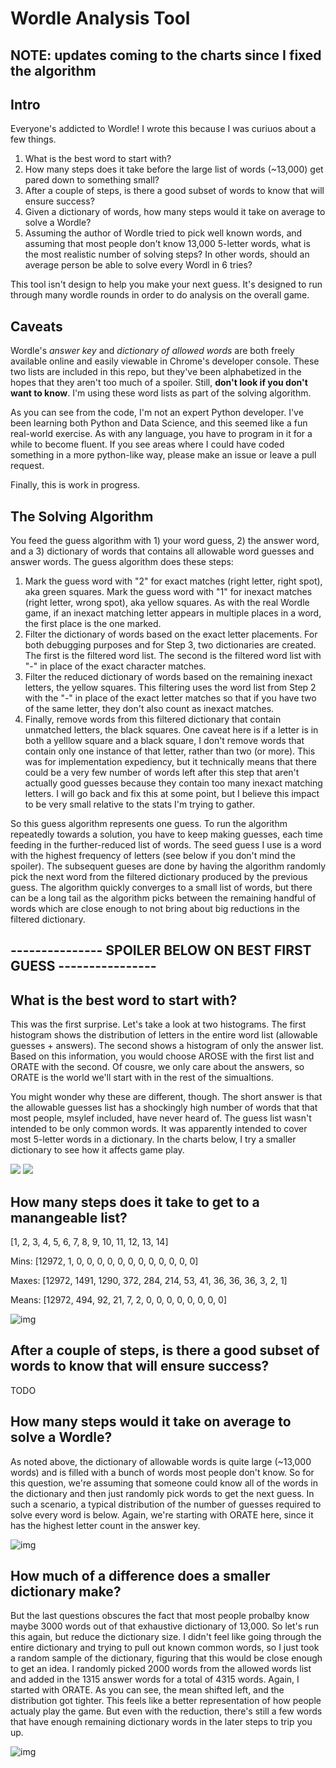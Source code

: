 # Wordle Analysis Tool

## NOTE: updates coming to the charts since I fixed the algorithm

## Intro

Everyone's addicted to Wordle! I wrote this because I was curiuos about a few things.

1. What is the best word to start with?
2. How many steps does it take before the large list of words (~13,000) get pared down to something small?
3. After a couple of steps, is there a good subset of words to know that will ensure success?
4. Given a dictionary of words, how many steps would it take on average to solve a Wordle?
5. Assuming the author of Wordle tried to pick well known words, and assuming that most people don't know 13,000 5-letter words, what is the most realistic number of solving steps? In other words, should an average person be able to solve every Wordl in 6 tries?

This tool isn't design to help you make your next guess. It's designed to run through many wordle rounds in order to do analysis on the overall game.

## Caveats

Wordle's *answer key* and *dictionary of allowed words* are both freely available online and easily viewable in Chrome's developer console. These two lists are included in this repo, but they've been alphabetized in the hopes that they aren't too much of a spoiler. Still, **don't look if you don't want to know**. I'm using these word lists as part of the solving algorithm.

As you can see from the code, I'm not an expert Python developer. I've been learning both Python and Data Science, and this seemed like a fun real-world exercise. As with any language, you have to program in it for a while to become fluent. If you see areas where I could have coded something in a more python-like way, please make an issue or leave a pull request.

Finally, this is work in progress.

## The Solving Algorithm

You feed the guess algorithm with 1) your word guess, 2) the answer word, and a 3) dictionary of words that contains all allowable word guesses and answer words. The guess algorithm does these steps:

1. Mark the guess word with "2" for exact matches (right letter, right spot), aka green squares. Mark the guess word with "1" for inexact matches (right letter, wrong spot), aka yellow squares. As with the real Wordle game, if an inexact matching letter appears in multiple places in a word, the first place is the one marked.
2. Filter the dictionary of words based on the exact letter placements. For both debugging purposes and for Step 3, two dictionaries are created. The first is the filtered word list. The second is the filtered word list with "-" in place of the exact character matches.
3. Filter the reduced dictionary of words based on the remaining inexact letters, the yellow squares. This filtering uses the word list from Step 2 with the "-" in place of the exact letter matches so that if you have two of the same letter, they don't also count as inexact matches.
4. Finally, remove words from this filtered dictionary that contain unmatched letters, the black squares. One caveat here is if a letter is in both a yelllow square and a black square, I don't remove words that contain only one instance of that letter, rather than two (or more). This was for implementation expediency, but it technically means that there could be a very few number of words left after this step that aren't actually good guesses because they contain too many inexact matching letters. I will go back and fix this at some point, but I believe this impact to be very small relative to the stats I'm trying to gather.

So this guess algorithm represents one guess. To run the algorithm repeatedly towards a solution, you have to keep making guesses, each time feeding in the further-reduced list of words. The seed guess I use is a word with the highest frequency of letters (see below if you don't mind the spoiler). The subsequent gueses are done by having the algorithm randomly pick the next word from the filtered dictionary produced by the previous guess. The algorithm quickly converges to a small list of words, but there can be a long tail as the algorithm picks between the remaining handful of words which are close enough to not bring about big reductions in the filtered dictionary.

## --------------- SPOILER BELOW ON BEST FIRST GUESS ----------------

## What is the best word to start with?

This was the first surprise. Let's take a look at two histograms. The first histogram shows the distribution of letters in the entire word list (allowable guesses + answers). The second shows a histogram of only the answer list. Based on this information, you would choose AROSE with the first list and ORATE with the second. Of cousre, we only care about the answers, so ORATE is the world we'll start with in the rest of the simualtions.

You might wonder why these are different, though. The short answer is that the allowable guesses list has a shockingly high number of words that that most people, msylef included, have never heard of. The guess list wasn't intended to be only common words. It was apparently intended to cover most 5-letter words in a dictionary. In the charts below, I try a smaller dictionary to see how it affects game play.

![](FullHistogram.png)
![](AnswersHistogram.png)

## How many steps does it take to get to a manangeable list?

[1, 2, 3, 4, 5, 6, 7, 8, 9, 10, 11, 12, 13, 14]

Mins:  [12972, 1, 0, 0, 0, 0, 0, 0, 0, 0, 0, 0, 0, 0]

Maxes: [12972, 1491, 1290, 372, 284, 214, 53, 41, 36, 36, 36, 3, 2, 1]

Means: [12972, 494, 92, 21, 7, 2, 0, 0, 0, 0, 0, 0, 0, 0]

![img](DictioaryPerStep.png)

## After a couple of steps, is there a good subset of words to know that will ensure success?

TODO

## How many steps would it take on average to solve a Wordle?

As noted above, the dictionary of allowable words is quite large (~13,000 words) and is filled with a bunch of words most people don't know. So for this question, we're assuming that someone could know all of the words in the dictionary and then just randomly pick words to get the next guess. In such a scenario, a typical distribution of the number of guesses required to solve every word is below. Again, we're starting with ORATE here, since it has the highest letter count in the answer key.

![img](NumStepsHistogram.png)

## How much of a difference does a smaller dictionary make?

But the last questions obscures the fact that most people probalby know maybe 3000 words out of that exhaustive dictionary of 13,000. So let's run this again, but reduce the dictionary size. I didn't feel like going through the entire dictionary and trying to pull out known common words, so I just took a random sample of the dictionary, figuring that this would be close enough to get an idea. I randomly picked 2000 words from the allowed words list and added in the 1315 answer words for a total of 4315 words. Again, I started with ORATE. As you can see, the mean shifted left, and the distribution got tighter. This feels like a better representation of how people actualy play the game. But even with the reduction, there's still a few words that have enough remaining dictionary words in the later steps to trip you up.

![img](NumSteps2000Histogram.png)
